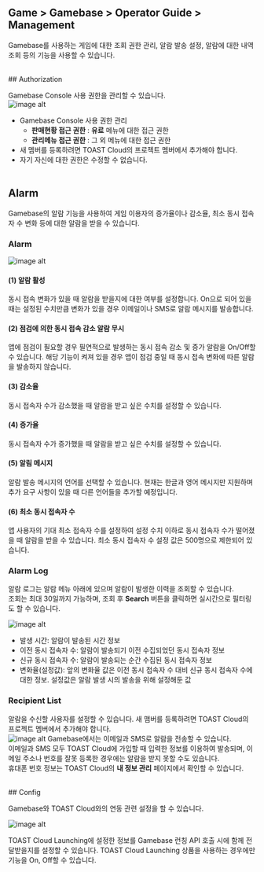 ﻿## Game > Gamebase > Operator Guide >  Management

Gamebase를 사용하는 게임에 대한 조회 권한 관리, 알람 발송 설정, 알람에 대한 내역 조회 등의 기능을 사용할 수 있습니다.

<br/>
## Authorization

Gamebase Console 사용 권한을 관리할 수 있습니다.<br />
![image alt](http://static.toastoven.net/prod_gamebase/Operators_Guide/Console_Management_Authorization1_1.1.png)

* Gamebase Console 사용 권한 관리<br />
  * **판매현황 접근 권한** : **유료** 메뉴에 대한 접근 권한
  * **관리메뉴 접근 권한** : 그 외 메뉴에 대한 접근 권한
* 새 멤버를 등록하려면 TOAST Cloud의 프로젝트 멤버에서 추가해야 합니다.<br />
* 자기 자신에 대한 권한은 수정할 수 없습니다.<br />
  <br/>

## Alarm

Gamebase의 알람 기능을 사용하여 게임 이용자의 증가율이나 감소율, 최소 동시 접속자 수 변화 등에 대한 알람을 받을 수 있습니다.<br />

### Alarm 

![image alt](http://static.toastoven.net/prod_gamebase/Operators_Guide/Console_Management_Alarm1_1.4.png)

#### (1) 알람 활성

동시 접속 변화가 있을 때 알람을 받을지에 대한 여부를 설정합니다. On으로 되어 있을 때는 설정된 수치만큼 변화가 있을 경우 이메일이나 SMS로 알람 메시지를 발송합니다.<br/>

#### (2) 점검에 의한 동시 접속 감소 알람 무시

앱에 점검이 필요할 경우 필연적으로 발생하는 동시 접속 감소 및 증가 알람을 On/Off할 수 있습니다. 해당 기능이 켜져 있을 경우 앱이 점검 중일 때 동시 접속 변화에 따른 알람을 발송하지 않습니다.

#### (3) 감소율

동시 접속자 수가 감소했을 때 알람을 받고 싶은 수치를 설정할 수 있습니다.

#### (4) 증가율

동시 접속자 수가 증가했을 때 알람을 받고 싶은 수치를 설정할 수 있습니다.

#### (5) 알림 메시지

알람 발송 메시지의 언어를 선택할 수 있습니다. 현재는 한글과 영어 메시지만 지원하며 추가 요구 사항이 있을 때 다른 언어들을 추가할 예정입니다.

#### (6) 최소 동시 접속자 수

앱 사용자의 기대 최소 접속자 수를 설정하여 설정 수치 이하로 동시 접속자 수가 떨어졌을 때 알람을 받을 수 있습니다. 최소 동시 접속자 수 설정 값은 500명으로 제한되어 있습니다.


### Alarm Log

알람 로그는 알람 메뉴 아래에 있으며 알람이 발생한 이력을 조회할 수 있습니다.<br />
조회는 최대 30일까지 가능하며, 조회 후 **Search** 버튼을 클릭하면 실시간으로 필터링도 할 수 있습니다.<br />

![image alt](http://static.toastoven.net/prod_gamebase/Operators_Guide/Console_Management_Alarm2_1.0.png)

- 발생 시간: 알람이 발송된 시간 정보
- 이전 동시 접속자 수: 알람이 발송되기 이전 수집되었던 동시 접속자 정보
- 신규 동시 접속자 수: 알람이 발송되는 순간 수집된 동시 접속자 정보
- 변화율(설정값): 앞의 변화율 값은 이전 동시 접속자 수 대비 신규 동시 접속자 수에 대한 정보. 설정값은 알람 발생 시의 발송을 위해 설정해둔 값

### Recipient List

알람을 수신할 사용자를 설정할 수 있습니다. 새 맴버를 등록하려면 TOAST Cloud의 프로젝트 멤버에서 추가해야  합니다.<br />
![image alt](http://static.toastoven.net/prod_gamebase/Operators_Guide/Console_Management_Alarm3_1.0.png)
Gamebase에서는 이메일과 SMS로 알람을 전송할 수 있습니다.<br />
이메일과 SMS 모두 TOAST Cloud에 가입할 때 입력한 정보를 이용하여 발송되며, 이메일 주소나 번호를 잘못 등록한 경우에는 알람을 받지 못할 수도 있습니다.<br />휴대폰 번호 정보는 TOAST Cloud의 **내 정보 관리** 페이지에서 확인할 수 있습니다.

<br/>
## Config

Gamebase와 TOAST Cloud와의 연동 관련 설정을 할 수 있습니다.<br />

![image alt](http://static.toastoven.net/prod_gamebase/Operators_Guide/Console_Management_Config1_1.0.png)

TOAST Cloud Launching에 설정한 정보를 Gamebase 런칭 API 호출 시에 함께 전달받을지를 설정할 수 있습니다. TOAST Cloud Launching 상품을 사용하는 경우에만 기능을 On, Off할 수 있습니다.<br />